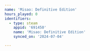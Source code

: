 ```yaml
---
name: 'Misao: Definitive Edition'
hours_played: 0
identifiers:
  - type: steam
    appid: '691450'
    name: 'Misao: Definitive Edition'
    synced_on: '2024-07-04'

---
```

